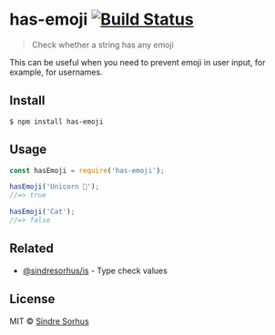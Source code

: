 # has-emoji [![Build Status](https://travis-ci.org/sindresorhus/has-emoji.svg?branch=master)](https://travis-ci.org/sindresorhus/has-emoji)

> Check whether a string has any emoji

This can be useful when you need to prevent emoji in user input, for example, for usernames.


## Install

```
$ npm install has-emoji
```


## Usage

```js
const hasEmoji = require('has-emoji');

hasEmoji('Unicorn 🦄');
//=> true

hasEmoji('Cat');
//=> false
```


## Related

- [@sindresorhus/is](https://github.com/sindresorhus/is) - Type check values


## License

MIT © [Sindre Sorhus](https://sindresorhus.com)
